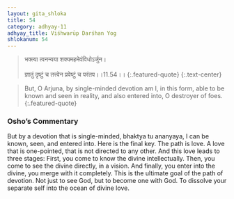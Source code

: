 ```yaml
---
layout: gita_shloka
title: 54
category: adhyay-11
adhyay_title: Viśhwarūp Darśhan Yog
shlokanum: 54
---
```


> भक्त्या त्वनन्यया शक्यमहमेवंविधोऽर्जुन।<br><br>ज्ञातुं दृष्टुं च तत्त्वेन प्रवेष्टुं च परंतप।।11.54।।
{:.featured-quote} 
{:.text-center}

> But, O Arjuna, by single-minded devotion am I, in this form, able to be known and seen in reality, and also entered into, O destroyer of foes.
{:.featured-quote}

### Osho’s Commentary
But by a devotion that is single-minded, bhaktya tu ananyaya, I can be known, seen, and entered into.
Here is the final key. The path is love. A love that is one-pointed, that is not directed to any other.
And this love leads to three stages:
First, you come to know the divine intellectually.
Then, you come to see the divine directly, in a vision.
And finally, you enter into the divine, you merge with it completely.
This is the ultimate goal of the path of devotion. Not just to see God, but to become one with God. To dissolve your separate self into the ocean of divine love.
